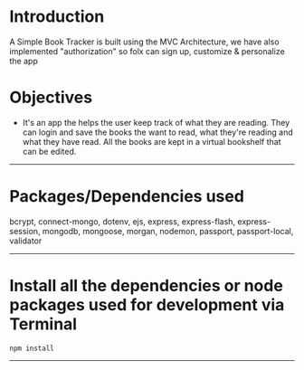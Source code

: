# Introduction

A Simple Book Tracker is built using the MVC Architecture, we have also implemented "authorization" so folx can sign up, customize & personalize the app


# Objectives

- It's an app the helps the user keep track of what they are reading. They can login and save the books the want to read, what they're reading and what they have read. All the books are kept in a virtual bookshelf that can be edited.

---

# Packages/Dependencies used

bcrypt, connect-mongo, dotenv, ejs, express, express-flash, express-session, mongodb, mongoose, morgan, nodemon, passport, passport-local, validator

---

# Install all the dependencies or node packages used for development via Terminal

`npm install`

---

